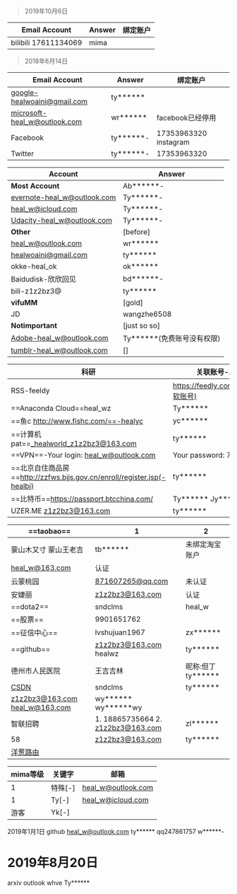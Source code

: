 > 2019年10月6日 

Email Account | Answer | 绑定账户
------------ | ------------- | --
bilibili 17611134069 | mima

> 2018年6月14日  

Email Account | Answer | 绑定账户
------------ | ------------- | --
google-healwoaini@gmail.com|ty******
microsoft-heal_w@outlook.com | wr****** | facebook已经停用
Facebook | ty******-  | 17353963320 instagram
Twitter|ty******-|17353963320

Account | Answer
------------ | -------------
**Most Account** | Ab******-
evernote-heal_w@outlook.com | Ty******-
heal_w@icloud.com | Ty******-
Udacity-heal_w@outlook.com | Ty******-
**Other** | [before]
heal_w@outlook.com | wr******
healwoaini@gmail.com | ty******
okke-heal_ok | ok******
Baidudisk-欣欣回见 | bd******-
bili-z1z2bz3@ | ty******
**vifuMM** | [gold]
JD | wangzhe6508
**Notimportant** | [just so so]
Adobe-heal_w@outlook.com | Ty******(免费账号没有权限)
tumblr-heal_w@outlook.com | []

科研 | 关联账号-Answer
------------ | -------------
RSS-feeldy | https://feedly.com/i/discover(微软账号)
==Anaconda Cloud==heal_wz | Ty******
==鱼c	http://www.fishc.com/==-healyc | yc******
==计算机pat==_healworld_z1z2bz3@163.com | ty******
==VPN==-Your login: heal_w@outlook.com | Your password: 7482236
==北京自住商品房==http://zzfws.bjjs.gov.cn/enroll/register.jsp(-healbj) | ty******
==比特币==https://passport.btcchina.com/ | Ty****** Jy******（交易）
UZER.ME	z1z2bz3@163.com | ty******


==taobao== | 1 | 2
--- | --- |---
蒙山木又寸 蒙山王老吉 | tb****** | 未绑定淘宝账户
heal_w@163.com |认证 |
 云蒙桃园 | 871607265@qq.com | 未认证					
安婕丽 | z1z2bz3@163.com | 认证
==dota2== | sndclms | heal_w 
==股票== | 9901651762
==征信中心== | lvshujuan1967 | zx******
==github== | z1z2bz3@163.com healwz | ty******
德州市人民医院 | 王吉吉林 | 昵称:但丁 ty******
[CSDN](http://download.csdn.net/my/downloads) | sndclms | ty******
z1z2bz3@163.com heal_w@163.com | wy****** wy******wy
智联招聘 | 1. 18865735664 2. z1z2bz3@163.com | zl******
58 | z1z2bz3@163.com | ty******
[洋葱路由](http://hss3uro2hsxfogfq.onion/) ||


mima等级 | 关键字 | 邮箱
--- | --- | ---
1 | 特殊[-] | heal_w@outlook.com
1 | Ty[-] | heal_w@icloud.com
游客 | Yk[-] | 

2019年1月1日 
github heal_w@outlook.com ty******
qq247861757 w******-

# 2019年8月20日
arxiv outlook whve Ty******
